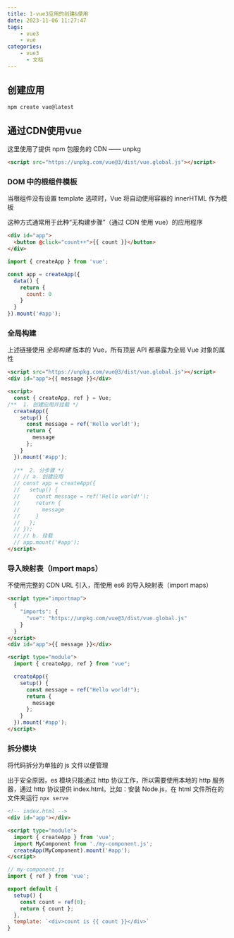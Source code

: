 ```yaml
---
title: 1-vue3应用的创建&使用
date: 2023-11-06 11:27:47
tags:
    - vue3
    - vue
categories:
    - vue3
      - 文档
---
```


## 创建应用

``` bash
npm create vue@latest
```

## 通过CDN使用vue

这里使用了提供 npm 包服务的 CDN —— unpkg

``` html
<script src="https://unpkg.com/vue@3/dist/vue.global.js"></script>
```

### DOM 中的根组件模板

当根组件没有设置 template 选项时，Vue 将自动使用容器的 innerHTML 作为模板

这种方式通常用于此种“无构建步骤”（通过 CDN 使用 vue）的应用程序

``` html
<div id="app">
  <button @click="count++">{{ count }}</button>
</div>
```

``` js
import { createApp } from 'vue';

const app = createApp({
  data() {
    return {
      count: 0
    }
  }
}).mount('#app');
```

### 全局构建

上述链接使用 *全局构建* 版本的 Vue，所有顶层 API 都暴露为全局 Vue 对象的属性

``` html
<script src="https://unpkg.com/vue@3/dist/vue.global.js"></script>
<div id="app">{{ message }}</div>

<script>
  const { createApp, ref } = Vue;
/**  1. 创建应用并挂载 */
  createApp({
    setup() {
      const message = ref('Hello world!');
      return {
        message
      };
    }
  }).mount('#app');
  
  /**  2. 分步骤 */
  // // a. 创建应用
  // const app = createApp({
  //   setup() {
  //     const message = ref('Hello world!');
  //     return {
  //       message
  //     }
  //   };
  // });
  // // b. 挂载
  // app.mount('#app');
</script>
```

### 导入映射表（Import maps）

不使用完整的 CDN URL 引入，而使用 es6 的导入映射表（import maps）

``` html
<script type="importmap">
  {
    "imports": {
      "vue": "https://unpkg.com/vue@3/dist/vue.global.js"
    }
  }
</script>
<div id="app">{{ message }}</div>

<script type="module">
  import { createApp, ref } from "vue";

  createApp({
    setup() {
      const message = ref("Hello world!");
      return {
        message
      };
    }
  }).mount('#app');
</script>
```

### 拆分模块

将代码拆分为单独的 js 文件以便管理

出于安全原因，es 模块只能通过 http 协议工作，所以需要使用本地的 http 服务器，通过 http 协议提供 index.html。比如：安装 Node.js，在 html 文件所在的文件夹运行 ``npx serve``

``` html
<!-- index.html -->
<div id="app"></div>

<script type="module">
  import { createApp } from 'vue';
  import MyComponent from './my-component.js';
  createApp(MyComponent).mount('#app');
</script>
```

``` js
// my-component.js
import { ref } from 'vue';

export default {
  setup() {
    const count = ref(0);
    return { count };
  },
  template: `<div>count is {{ count }}</div>`
}
```
